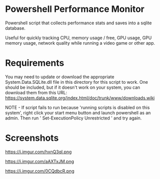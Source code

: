 # Powershell Performance Monitor
 Powershell script that collects performance stats and saves into a sqlite database.

Useful for quickly tracking CPU, memory usage / free, GPU usage, GPU memory usage, network quality while running a video game or other app.

# Requirements

You may need to update or download the appropriate System.Data.SQLite.dll file in this directory for this script to work. One should be included, but if it doesn't work on your system, you can download them from this URL: https://system.data.sqlite.org/index.html/doc/trunk/www/downloads.wiki

NOTE - If script fails to run because 'running scripts is disabled on this system', right click your start menu button and launch powershell as an admin. Then run ' Set-ExecutionPolicy Unrestricted ' and try again.

# Screenshots

https://i.imgur.com/hxnQ3ql.png

https://i.imgur.com/aAXTxJM.png

https://i.imgur.com/0CQdbcR.png